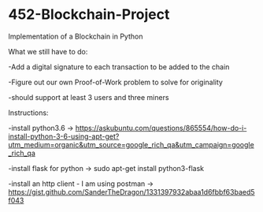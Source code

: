 # 452-Blockchain-Project
Implementation of a Blockchain in Python

What we still have to do:

  -Add a digital signature to each transaction to be added to the chain
  
  -Figure out our own Proof-of-Work problem to solve for originality
  
  -should support at least 3 users and three miners 
  
  
Instructions: 
  
  -install python3.6 -> https://askubuntu.com/questions/865554/how-do-i-install-python-3-6-using-apt-get?utm_medium=organic&utm_source=google_rich_qa&utm_campaign=google_rich_qa
  
   -install flask for python -> sudo apt-get install python3-flask
   
   -install an http client - I am using postman -> https://gist.github.com/SanderTheDragon/1331397932abaa1d6fbbf63baed5f043
